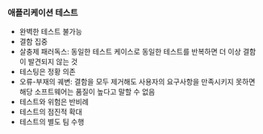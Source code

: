 ### 애플리케이션 테스트

- 완벽한 테스트 불가능
- 결함 집중
- 살충제 패러독스: 동일한 테스트 케이스로 동일한 테스트를 반복하면 더 이상 결함이 발견되지 않는 것
- 테스팅은 정황 의존
- 오류-부재의 궤변: 결함을 모두 제거해도 사용자의 요구사항을 만족시키지 못하면 해당 소프트웨어는 품질이 높다고 말할 수 없음
- 테스트와 위험은 반비례
- 테스트의 점진적 확대
- 테스트의 별도 팀 수행
